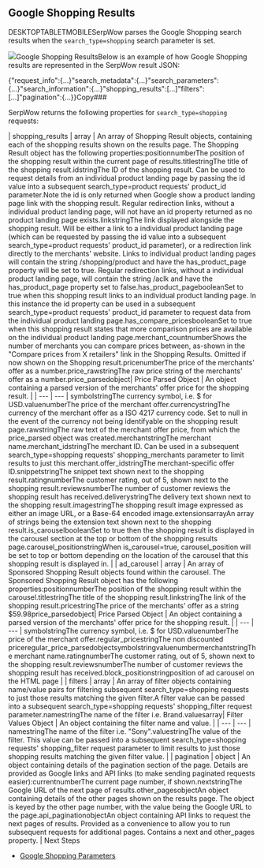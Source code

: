 Google Shopping Results
-----------------------

DESKTOPTABLETMOBILESerpWow parses the Google Shopping search results when the `search_type=shopping` search parameter is set.

![](https://apiimages.imgix.net/serpwow/images/png/docs/google_shopping_search.png?auto=format&ixlib=react-9.5.1-beta.1&w=600)Google Shopping ResultsBelow is an example of how Google Shopping results are represented in the SerpWow result JSON:

{"request\_info":{...}"search\_metadata":{...}"search\_parameters":{...}"search\_information":{...}"shopping\_results":[...]"filters":[...]"pagination":{...}}Copy### 

SerpWow returns the following properties for `search_type=shopping` requests:

| shopping\_results | array | An array of Shopping Result objects, containing each of the shopping results shown on the results page. The Shopping Result object has the following properties:positionnumberThe position of the shopping result within the current page of results.titlestringThe title of the shopping result.idstringThe ID of the shopping result. Can be used to request details from an individual product landing page by passing the id value into a subsequent search\_type=product requests' product\_id parameter.Note the id is only returned when Google show a product landing page link with the shopping result. Regular redirection links, without a individual product landing page, will not have an id property returned as no product landing page exists.linkstringThe link displayed alongside the shopping result. Will be either a link to a individual product landing page (which can be requested by passing the id value into a subsequent search\_type=product requests' product\_id parameter), or a redirection link directly to the merchants' website. Links to individual product landing pages will contain the string /shopping/product and have the has\_product\_page property will be set to true. Regular redirection links, without a individual product landing page, will contain the string /aclk and have the has\_product\_page property set to false.has\_product\_pagebooleanSet to true when this shopping result links to an individual product landing page. In this instance the id property can be used in a subsequent search\_type=product requests' product\_id parameter to request data from the individual product landing page.has\_compare\_pricesbooleanSet to true when this shopping result states that more comparison prices are available on the individual product landing page.merchant\_countnumberShows the number of merchants you can compare prices between, as-shown in the "Compare prices from X retailers" link in the Shopping Results. Omitted if now shown on the Shopping result.pricenumberThe price of the merchants' offer as a number.price\_rawstringThe raw price string of the merchants' offer as a number.price\_parsedobject| Price Parsed Object | An object containing a parsed version of the merchants' offer price for the shopping result. |
| --- | --- |
symbolstringThe currency symbol, i.e. $ for USD.valuenumberThe price of the merchant offer.currencystringThe currency of the merchant offer as a ISO 4217 currency code. Set to null in the event of the currency not being identifyable on the shopping result page.rawstringThe raw text of the merchant offer price, from which the price\_parsed object was created.merchantstringThe merchant name.merchant\_idstringThe merchant ID. Can be used in a subsequent search\_type=shopping requests' shopping\_merchants parameter to limit results to just this merchant.offer\_idstringThe merchant-specific offer ID.snippetstringThe snippet text shown next to the shopping result.ratingnumberThe customer rating, out of 5, shown next to the shopping result.reviewsnumberThe number of customer reviews the shopping result has received.deliverystringThe delivery text shown next to the shopping result.imagestringThe shopping result image expressed as either an image URL, or a Base-64 encoded image.extensionsarrayAn array of strings being the extension text shown next to the shopping result.is\_carouselbooleanSet to true then the shopping result is displayed in the carousel section at the top or bottom of the shopping results page.carousel\_positionstringWhen is\_carousel=true, carousel\_position will be set to top or bottom depending on the location of the carousel that this shopping result is displayed in. |
| ad\_carousel | array | An array of Sponsored Shopping Result objects found within the carousel. The Sponsored Shopping Result object has the following properties:positionnumberThe position of the shopping result within the carousel.titlestringThe title of the shopping result.linkstringThe link of the shopping result.pricestringThe price of the merchants' offer as a string $59.98price\_parsedobject| Price Parsed Object | An object containing a parsed version of the merchants' offer price for the shopping result. |
| --- | --- |
symbolstringThe currency symbol, i.e. $ for USD.valuenumberThe price of the merchant offer.regular\_pricestringThe non discounted priceregular\_price\_parsedobjectsymbolstringvaluenumbermerchantstringThe merchant name.ratingnumberThe customer rating, out of 5, shown next to the shopping result.reviewsnumberThe number of customer reviews the shopping result has received.block\_positionstringposition of ad carousel on the HTML page |
| filters | array | An array of filter objects containing name/value pairs for filtering subsequent search\_type=shopping requests to just those results matching the given filter.A filter value can be passed into a subsequent search\_type=shopping requests' shopping\_filter request parameter.namestringThe name of the filter i.e. Brand.valuesarray| Filter Values Object | An object containing the filter name and value. |
| --- | --- |
namestringThe name of the filter i.e. "Sony".valuestringThe value of the filter. This value can be passed into a subsequent search\_type=shopping requests' shopping\_filter request parameter to limit results to just those shopping results matching the given filter value. |
| pagination | object | An object containing details of the pagination section of the page. Details are provided as Google links and API links (to make sending paginated requests easier):currentnumberThe current page number, if shown.nextstringThe Google URL of the next page of results.other\_pagesobjectAn object containing details of the other pages shown on the results page. The object is keyed by the other page number, with the value being the Google URL to the page.api\_paginationobjectAn object containing API links to request the next pages of results. Provided as a convenience to allow you to run subsequent requests for additional pages. Contains a next and other\_pages property. |
Next Steps

* [Google Shopping Parameters](/docs/search-api/searches/google/shopping)
